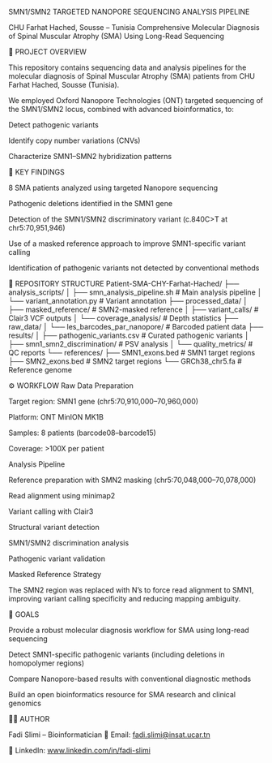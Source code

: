 SMN1/SMN2 TARGETED NANOPORE SEQUENCING ANALYSIS PIPELINE

CHU Farhat Hached, Sousse – Tunisia
Comprehensive Molecular Diagnosis of Spinal Muscular Atrophy (SMA) Using Long-Read Sequencing

📌 PROJECT OVERVIEW

This repository contains sequencing data and analysis pipelines for the molecular diagnosis of Spinal Muscular Atrophy (SMA) patients from CHU Farhat Hached, Sousse (Tunisia).

We employed Oxford Nanopore Technologies (ONT) targeted sequencing of the SMN1/SMN2 locus, combined with advanced bioinformatics, to:

Detect pathogenic variants

Identify copy number variations (CNVs)

Characterize SMN1–SMN2 hybridization patterns

🧬 KEY FINDINGS

8 SMA patients analyzed using targeted Nanopore sequencing

Pathogenic deletions identified in the SMN1 gene

Detection of the SMN1/SMN2 discriminatory variant (c.840C>T at chr5:70,951,946)

Use of a masked reference approach to improve SMN1-specific variant calling

Identification of pathogenic variants not detected by conventional methods

📂 REPOSITORY STRUCTURE
Patient-SMA-CHY-Farhat-Hached/
├── analysis_scripts/
│   ├── smn_analysis_pipeline.sh    # Main analysis pipeline
│   └── variant_annotation.py       # Variant annotation
├── processed_data/
│   ├── masked_reference/           # SMN2-masked reference
│   ├── variant_calls/              # Clair3 VCF outputs
│   └── coverage_analysis/          # Depth statistics
├── raw_data/
│   └── les_barcodes_par_nanopore/  # Barcoded patient data
├── results/
│   ├── pathogenic_variants.csv     # Curated pathogenic variants
│   ├── smn1_smn2_discrimination/   # PSV analysis
│   └── quality_metrics/            # QC reports
└── references/
    ├── SMN1_exons.bed              # SMN1 target regions
    ├── SMN2_exons.bed              # SMN2 target regions
    └── GRCh38_chr5.fa              # Reference genome

⚙️ WORKFLOW
Raw Data Preparation

Target region: SMN1 gene (chr5:70,910,000–70,960,000)

Platform: ONT MinION MK1B

Samples: 8 patients (barcode08–barcode15)

Coverage: >100X per patient

Analysis Pipeline

Reference preparation with SMN2 masking (chr5:70,048,000–70,078,000)

Read alignment using minimap2

Variant calling with Clair3

Structural variant detection

SMN1/SMN2 discrimination analysis

Pathogenic variant validation

Masked Reference Strategy

The SMN2 region was replaced with N’s to force read alignment to SMN1, improving variant calling specificity and reducing mapping ambiguity.

🔬 GOALS

Provide a robust molecular diagnosis workflow for SMA using long-read sequencing

Detect SMN1-specific pathogenic variants (including deletions in homopolymer regions)

Compare Nanopore-based results with conventional diagnostic methods

Build an open bioinformatics resource for SMA research and clinical genomics

👨‍💻 AUTHOR

Fadi Slimi – Bioinformatician
📧 Email: fadi.slimi@insat.ucar.tn

🔗 LinkedIn: www.linkedin.com/in/fadi-slimi

